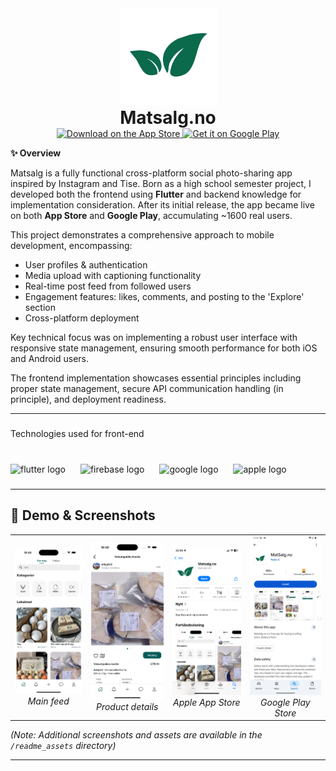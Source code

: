 <div align="center">
  <img src="readme_assets/matsalg_leaf_transp.png" alt="Matsalg Logo" width="155" style="margin-bottom: 0;"/>

  <h1 style="margin: 0; padding: 0;">Matsalg.no</h1>

  <a href="https://apps.apple.com/us/app/matsalg-no/id6739165687">
    <img alt="Download on the App Store" title="App Store" src="http://i.imgur.com/0n2zqHD.png" width="155">
  </a>

  <a href="https://play.google.com/store/apps/details?id=com.matsalg.no&hl=no">
    <img alt="Get it on Google Play" title="Google Play" src="http://i.imgur.com/mtGRPuM.png" width="155">
  </a>
</div>




**✨ Overview**

Matsalg is a fully functional cross-platform social photo-sharing app inspired by Instagram and Tise. Born as a high school semester project, I developed both the frontend using **Flutter** and backend knowledge for implementation consideration. After its initial release, the app became live on both **App Store** and **Google Play**, accumulating ~1600 real users.

This project demonstrates a comprehensive approach to mobile development, encompassing:

- User profiles & authentication
- Media upload with captioning functionality 
- Real-time post feed from followed users
- Engagement features: likes, comments, and posting to the 'Explore' section 
- Cross-platform deployment

Key technical focus was on implementing a robust user interface with responsive state management, ensuring smooth performance for both iOS and Android users.

 The frontend implementation showcases essential principles including proper state management, secure API communication handling (in principle), and deployment readiness.

---

###

<p align="left">Technologies used for front-end</p>

###

<br clear="both">

<div align="left">
  <img src="https://cdn.jsdelivr.net/gh/devicons/devicon/icons/flutter/flutter-original.svg" height="45" alt="flutter logo"  />
  <img width="16" />
  <img src="https://cdn.jsdelivr.net/gh/devicons/devicon/icons/firebase/firebase-plain.svg" height="45" alt="firebase logo"  />
  <img width="16" />
  <img src="https://cdn.jsdelivr.net/gh/devicons/devicon/icons/google/google-original.svg" height="45" alt="google logo"  />
  <img width="16" />
  <img src="https://cdn.jsdelivr.net/gh/devicons/devicon/icons/apple/apple-original.svg" height="45" alt="apple logo"  />
</div>

###

---
## 📱 Demo & Screenshots
<!-- Centered 1x4 grid -->
<div align="center">
  <table>
    <tr>
      <td align="center">
        <img src="readme_assets/home.png" alt="Home Screen" width="170"/><br/>
        <em>Main feed</em>
      </td>
      <td align="center">
        <img src="readme_assets/details.png" alt="Details Screen" width="170"/><br/>
        <em>Product details</em>
      </td>
      <td align="center">
        <img src="readme_assets/app_store.png" alt="App Store" width="170"/><br/>
        <em>Apple App Store</em>
      </td>
      <td align="center">
        <img src="readme_assets/google_play.png" alt="Google Play" width="170"/><br/>
        <em>Google Play Store</em>
      </td>
    </tr>
  </table>
</div>

*(Note: Additional screenshots and assets are available in the `/readme_assets` directory)*

---
